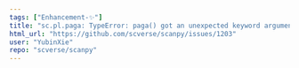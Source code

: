 ```yaml
---
tags: ["Enhancement-✨"]
title: "sc.pl.paga: TypeError: paga() got an unexpected keyword argument 'ncols'"
html_url: "https://github.com/scverse/scanpy/issues/1203"
user: "YubinXie"
repo: "scverse/scanpy"
---
```


